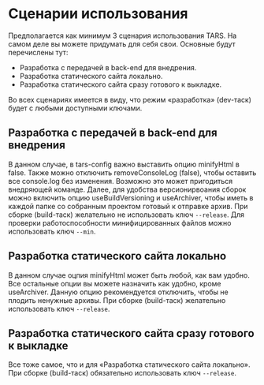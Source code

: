 Сценарии использования
======================

Предполагается как минимум 3 сценария использования TARS. На самом деле вы можете придумать для себя свои. Основные будут перечислены тут:
* Разработка с передачей в back-end для внедрения.
* Разработка статического сайта локально.
* Разработка статического сайта сразу готового к выкладке.

Во всех сценариях имеется в виду, что режим «разработка» (dev-таск) будет с любыми доступными ключами.

Разработка с передачей в back-end для внедрения
-----------------------------------------------
В данном случае, в tars-config важно выставить опцию minifyHtml в false. Также можно отключить removeConsoleLog (false), чтобы оставить все console.log без изменения. Возможно это может пригодиться внедряющей команде.
Далее, для удобства версионирвоания сборок можно включить опцию useBuildVersioning и useArchiver, чтобы иметь в каждой папке со собранным проектом готовый к отправке архив.
При сборке (build-таск) желательно не использовать ключ `--release`.
Для проверки работоспособности минифицированных файлов можно использовать ключ `--min`. 

Разработка статического сайта локально
--------------------------------------
В данном случае оцпия minifyHtml может быть любой, как вам удобно. Все остальные опции вы можете назначить как удобно, кроме useArchiver. Данную опцию рекомендуется отключить, чтобы не плодить ненужные архивы.
При сборке (build-таск) желательно использовать ключ `--release`.

Разработка статического сайта сразу готового к выкладке
-------------------------------------------------------
Все тоже самое, что и для «Разработка статического сайта локально».
При сборке (build-таск) обязательно использовать ключ `--release`.